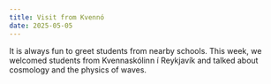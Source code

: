 ```yaml
---
title: Visit from Kvennó
date: 2025-05-05
---
```


It is always fun to greet students from nearby schools. This week, we welcomed students from Kvennaskólinn í Reykjavík and talked about cosmology and the physics of waves.   
<!--more-->